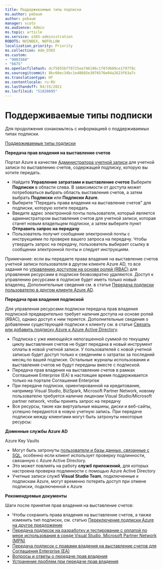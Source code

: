 ```yaml
---
title: Поддерживаемые типы подписки
ms.author: pebaum
author: pebaum
manager: scotv
ms.audience: Admin
ms.topic: article
ms.service: o365-administration
ROBOTS: NOINDEX, NOFOLLOW
localization_priority: Priority
ms.collection: Adm_O365
ms.custom:
- "9003560"
- "6675"
ms.openlocfilehash: dcf5855bff8725ea746196c1f07d689ce1797f8c
ms.sourcegitcommit: 8bc60ec34bc1e40685e3976576e04a2623f63a7c
ms.translationtype: HT
ms.contentlocale: ru-RU
ms.lasthandoff: 04/15/2021
ms.locfileid: "51820695"
---
```

# <a name="supported-subscription-types"></a>Поддерживаемые типы подписки

Для продолжения ознакомьтесь с информацией о поддерживаемых типах подписки.

[Поддерживаемые типы подписки](https://docs.microsoft.com/azure/billing/billing-subscription-transfer?WT.mc_id=Portal-Microsoft_Azure_Support#supported-subscription-types)

**Передача прав владения на выставление счетов**

Портал Azure в качестве [Администратора учетной записи](https://ms.portal.azure.com/) для учетной записи по выставлению счетов, содержащей подписку, которую вы хотите передать.

- Найдите **Управление затратами и выставление счетов** Выберите **Подписки** в области слева. В зависимости от доступа может потребоваться выбрать область выставления счетов, а затем выбрать **Подписки** или **Подписки Azure**.
- Выберите "Передать права владения на выставление счетов" для подписки, которую хотите передать
- Введите адрес электронной почты пользователя, который является администратором выставления счетов для учетной записи, которая станет новым владельцем подписки, а затем выберите пункт **Отправить запрос на передачу**
- Пользователь получит сообщение электронной почты с инструкциями по проверке вашего запроса на передачу. Чтобы утвердить запрос на передачу, пользователь выбирает ссылку в сообщении электронной почты и следует инструкциям.

Примечание: если вы передаете права владения на выставление счетов учетной записи пользователя в другом клиенте Azure AD, то все задания по [управлению доступом на основе ролей (RBAC)](https://docs.microsoft.com/azure/role-based-access-control/overview?WT.mc_id=Portal-Microsoft_Azure_Support) для управления ресурсами в подписке безвозвратно удаляются. Доступ к управлению ресурсами в подписке будет иметь только новый владелец. Дополнительные сведения см. в статье [Передача подписки пользователю в другом клиенте Azure AD](https://docs.microsoft.com/azure/active-directory/managed-identities-azure-resources/known-issues?WT.mc_id=Portal-Microsoft_Azure_Support).

**Передача прав владения подпиской**

Для управления ресурсами подписки передача прав владения подпиской предварительно требует наличия доступа на основе ролей (RBAC), однако доступ к ним теряется. Дополнительные сведения о добавлении существующей подписки к клиенту см. в статье [Связать или добавить подписку Azure к Azure Active Directory](https://docs.microsoft.com/azure/active-directory/fundamentals/active-directory-how-subscriptions-associated-directory?WT.mc_id=Portal-Microsoft_Azure_Support).

- Подписка с уже имеющейся непогашенной суммой по текущему циклу выставления счетов не будет передана в новый инструмент оплаты в новой учетной записи. У пользователей с новой учетной записью будет доступ только к сведениям о затратах за последний месяц по вашей подписке. Остальные журналы использования и выставления счетов не будут переданы вместе с подпиской.
- Передача прав владения на выставление счетов в рамках Соглашения Enterprise (EA) в настоящее время поддерживается только на портале Соглашения Enterprise
- При передаче подписки, ориентированной на кредитование, например Visual Studio, BizSpark, Microsoft Partner Network, новому пользователю требуется наличие лицензии Visual Studio/Microsoft partner network, чтобы принять запрос на передачу
- Все ресурсы, такие как виртуальные машины, диски и веб-сайты, успешно передаются в новую учетную запись. При передаче подписки между клиентами могут быть затронуты некоторые ресурсы:

**Доменные службы Azure AD**

Azure Key Vaults

- Могут быть затронуты [пользователи и базы данных, связанные с SQL,](https://docs.microsoft.com/azure/sql-database/sql-database-aad-authentication-configure?WT.mc_id=Portal-Microsoft_Azure_Support) особенно если клиент использует проверку подлинности, связанную с Azure Active Directory.
- Это может повлиять на работу **служб приложений**, для которых настроена проверка подлинности с помощью Azure Active Directory
- Учетные записи служб **Visual Studio Team**, подключенные к подпискам Azure, могут временно потерять доступ при отмене подписки, подключенной к Azure

**Рекомендуемые документы**

Шаги после принятия прав владения на выставление счетов:

- Чтобы сохранить права владения на выставление счетов, а также изменить тип подписки, см. статью [Переключение подписки Azure на другое предложение](https://docs.microsoft.com/azure/billing/billing-how-to-switch-azure-offer?WT.mc_id=Portal-Microsoft_Azure_Support)
- [Передача подписок на разработку и тестирование с оплатой по мере использования в среде Visual Studio, Microsoft Partner Network (MPN)](https://docs.microsoft.com/azure/billing/billing-subscription-transfer?WT.mc_id=Portal-Microsoft_Azure_Support#transferring-visual-studio-microsoft-partner-network-mpn-and-pay-as-you-go-devtest-subscriptions)
- [Передача подписок с правами владения на выставление счетов для Соглашения Enterprise (EA)](https://docs.microsoft.com/azure/billing/billing-subscription-transfer?WT.mc_id=Portal-Microsoft_Azure_Support#transfer-billing-ownership-of-enterprise-agreement-ea-subscriptions)
- [Вопросы и ответы о передаче прав владения](https://docs.microsoft.com/azure/billing/billing-subscription-transfer?WT.mc_id=Portal-Microsoft_Azure_Support#frequently-asked-questions-faq-for-senders)
- [Устранение проблем при передаче прав владения](https://docs.microsoft.com/azure/billing/billing-subscription-transfer?WT.mc_id=Portal-Microsoft_Azure_Support#troubleshooting)